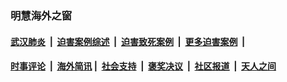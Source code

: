 
### 明慧海外之窗

####  [武汉肺炎](indexes/365.md?t=07091601) &nbsp;|&nbsp;  [迫害案例综述](indexes/328.md?t=07091601) &nbsp;|&nbsp; [迫害致死案例](indexes/277.md?t=07091601)  &nbsp;|&nbsp; [更多迫害案例](indexes/81.md?t=07091601)  &nbsp;|&nbsp; 
####  [时事评论](indexes/19.md?t=07091601) &nbsp;|&nbsp; [海外简讯](indexes/245.md?t=07091601)&nbsp;|&nbsp;  [社会支持](indexes/140.md?t=07091601) &nbsp;|&nbsp; [褒奖决议](indexes/282.md?t=07091601) &nbsp;|&nbsp; [社区报道](indexes/91.md?t=07091601)  &nbsp;|&nbsp; [天人之间](indexes/78.md?t=07091601) 

